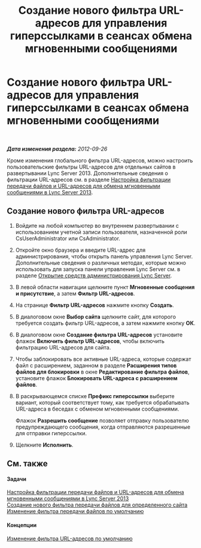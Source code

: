 ﻿---
title: Создание нового фильтра URL-адресов для управления гиперссылками в сеансах обмена мгновенными сообщениями
TOCTitle: Создание нового фильтра URL-адресов для управления гиперссылками в сеансах обмена мгновенными сообщениями
ms:assetid: d0ee01e5-f039-4a34-ac9d-659fe4e9e879
ms:mtpsurl: https://technet.microsoft.com/ru-ru/library/Gg182590(v=OCS.15)
ms:contentKeyID: 49311239
ms.date: 05/19/2016
mtps_version: v=OCS.15
ms.translationtype: HT
---

# Создание нового фильтра URL-адресов для управления гиперссылками в сеансах обмена мгновенными сообщениями

 

_**Дата изменения раздела:** 2012-09-26_

Кроме изменения глобального фильтра URL-адресов, можно настроить пользовательские фильтры URL-адресов для отдельных сайтов в развертывании Lync Server 2013. Дополнительные сведения о фильтрации URL-адресов см. в разделе [Настройка фильтрации передачи файлов и URL-адресов для обмена мгновенными сообщениями в Lync Server 2013](lync-server-2013-configuring-file-transfer-and-url-filtering-for-instant-messaging-im.md).

## Создание нового фильтра URL-адресов

1.  Войдите на любой компьютер во внутреннем развертывании с использованием учетной записи пользователя, назначенной роли CsUserAdministrator или CsAdministrator.

2.  Откройте окно браузера и введите URL-адрес для администрирования, чтобы открыть панель управления Lync Server. Дополнительные сведения о различных методах, которые можно использовать для запуска панели управления Lync Server см. в разделе [Открытие средств администрирования Lync Server](lync-server-2013-open-lync-server-administrative-tools.md).

3.  В левой области навигации щелкните пункт **Мгновенные сообщения и присутствие**, а затем **Фильтр URL-адресов**.

4.  На странице **Фильтр URL-адресов** нажмите кнопку **Создать**.

5.  В диалоговом окне **Выбор сайта** щелкните сайт, для которого требуется создать фильтр URL-адресов, а затем нажмите кнопку **ОК**.

6.  В диалоговом окне **Создание фильтра URL-адресов** установите флажок **Включить фильтр URL-адресов**, чтобы включить фильтрацию URL-адресов для сайта.

7.  Чтобы заблокировать все активные URL-адреса, которые содержат файл с расширением, заданном в разделе **Расширения типов файлов для блокировки** в окне **Редактирование фильтра файлов**, установите флажок **Блокировать URL-адреса с расширением файлов**.

8.  В раскрывающемся списке **Префикс гиперссылки** выберите вариант, который соответствует тому, как требуется обрабатывать URL-адреса в беседах с обменом мгновенными сообщениями.
    
    Флажок **Разрешить сообщение** позволяет отправку пользователю предупреждающего сообщения, когда отправляются разрешенные для отправки гиперссылки.

9.  Щелкните **Исполнить**.

## См. также

#### Задачи

[Настройка фильтрации передачи файлов и URL-адресов для обмена мгновенными сообщениями в Lync Server 2013](lync-server-2013-configuring-file-transfer-and-url-filtering-for-instant-messaging-im.md)  
[Создание нового фильтра передачи файлов для определенного сайта](lync-server-2013-create-a-new-file-transfer-filter-for-a-specific-site.md)  
[Изменение фильтра передачи файлов по умолчанию](lync-server-2013-modify-the-default-file-transfer-filter.md)  

#### Концепции

[Изменение фильтра URL-адресов по умолчанию](lync-server-2013-modify-the-default-url-filter.md)

